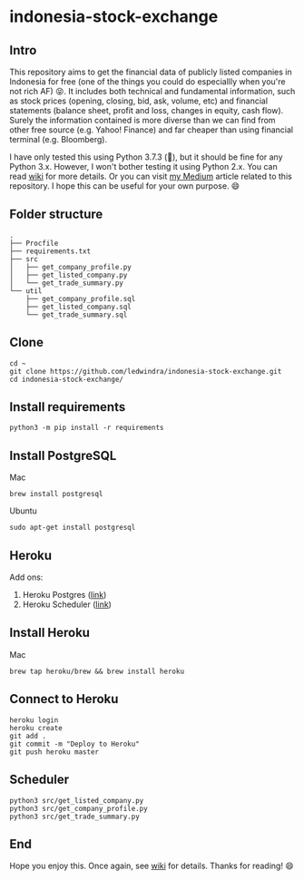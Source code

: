 # indonesia-stock-exchange

## Intro

This repository aims to get the financial data of publicly listed companies in Indonesia for free (one of the things you could do especiallly when you're not rich AF) :stuck_out_tongue_closed_eyes:. It includes both technical and fundamental information, such as stock prices (opening, closing, bid, ask, volume, etc) and financial statements (balance sheet, profit and loss, changes in equity, cash flow). Surely the information contained is more diverse than we can find from other free source (e.g. Yahoo! Finance) and far cheaper than using financial terminal (e.g. Bloomberg). 

I have only tested this using Python 3.7.3 (:snake:), but it should be fine for any Python 3.x. However, I won't bother testing it using Python 2.x. You can read [wiki](https://github.com/ledwindra/indonesia-stock-exchange/wiki/How-to-Get-Financial-Data-when-You-are-not-Rich-AF) for more details. Or you can visit [my Medium](https://medium.com/@lukmanedwindra/get-financial-information-from-indonesian-publicly-listed-companies-for-free-74870235f783) article related to this repository. I hope this can be useful for your own purpose. :smile:

## Folder structure

```
.
├── Procfile
├── requirements.txt
├── src
│   ├── get_company_profile.py
│   ├── get_listed_company.py
│   └── get_trade_summary.py
└── util
    ├── get_company_profile.sql
    ├── get_listed_company.sql
    └── get_trade_summary.sql
```

## Clone

```
cd ~
git clone https://github.com/ledwindra/indonesia-stock-exchange.git
cd indonesia-stock-exchange/
```

## Install requirements

```
python3 -m pip install -r requirements
```

## Install PostgreSQL

Mac

```
brew install postgresql
```

Ubuntu

```
sudo apt-get install postgresql
```

## Heroku

Add ons:

1. Heroku Postgres ([link](https://elements.heroku.com/addons/heroku-postgresql))
2. Heroku Scheduler ([link](https://elements.heroku.com/addons/scheduler))

## Install Heroku

Mac

```
brew tap heroku/brew && brew install heroku
```

## Connect to Heroku

```
heroku login
heroku create
git add .
git commit -m "Deploy to Heroku"
git push heroku master
```

## Scheduler

```
python3 src/get_listed_company.py
python3 src/get_company_profile.py
python3 src/get_trade_summary.py
```

## End
Hope you enjoy this. Once again, see [wiki](https://github.com/ledwindra/indonesia-stock-exchange/wiki/How-to-Get-Financial-Data-when-You-are-not-Rich-AF) for details. Thanks for reading! :smile:
